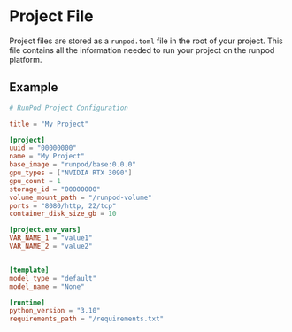 # Project File

Project files are stored as a `runpod.toml` file in the root of your project. This file contains all the information needed to run your project on the runpod platform.

## Example

```toml
# RunPod Project Configuration

title = "My Project"

[project]
uuid = "00000000"
name = "My Project"
base_image = "runpod/base:0.0.0"
gpu_types = ["NVIDIA RTX 3090"]
gpu_count = 1
storage_id = "00000000"
volume_mount_path = "/runpod-volume"
ports = "8080/http, 22/tcp"
container_disk_size_gb = 10

[project.env_vars]
VAR_NAME_1 = "value1"
VAR_NAME_2 = "value2"


[template]
model_type = "default"
model_name = "None"

[runtime]
python_version = "3.10"
requirements_path = "/requirements.txt"
```

